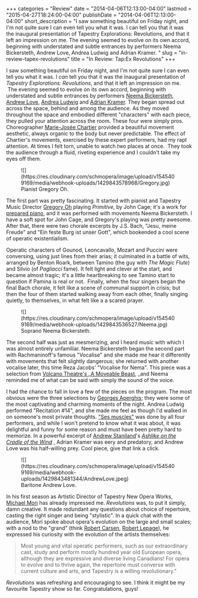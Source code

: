 +++
categories = "Review"
date = "2014-04-06T12:13:00-04:00"
lastmod = "2015-04-27T18:24:00-04:00"
publishDate = "2014-04-06T12:13:00-04:00"
short_description = "I saw something beautiful on Friday night, and I'm not quite sure I can even tell you what it was. I can tell you that it was the inaugural presentation of Tapestry Explorations: Revolutions, and that it left an impression on me. The evening seemed to evolve on its own accord, beginning with understated and subtle entrances by performers Neema Bickersteth, Andrew Love, Andrea Ludwig and Adrian Kramer. "
slug = "in-review-tapex-revolutions"
title = "In Review: Tap:Ex Revolutions"
+++

I saw something beautiful on Friday night, and I'm not quite sure I can even tell you what it was. I _can_ tell you that it was the inaugural presentation of _Tapestry Explorations: Revolutions_, and that it left an impression on me.  The evening seemed to evolve on its own accord, beginning with understated and subtle entrances by performers [Neema Bickersteth](https://tapestryopera.com/node/69), [Andrew Love](/talking-to-singers-andrew-love/), [Andrea Ludwig](https://tapestryopera.com/node/65) and [Adrian Kramer](https://tapestryopera.com/node/66). They began spread out across the space, behind and among the audience. As they moved throughout the space and embodied different "characters" with each piece, they pulled your attention across the room. These four were simply pros. Choreographer [Marie-Josée Chartier](http://www.chartierdanse.com/) provided a beautiful movement aesthetic, always organic to the body but never predictable. The effect of Chartier's movements, exercised by these expert performers, had my rapt attention. At times I felt torn, unable to watch two places at once.  They took the audience through a fluid, riveting experience and I couldn't take my eyes off them.

<figure data-type="image">
![](https://res.cloudinary.com/schmopera/image/upload/v1545409169/media/webhook-uploads/1429843578968/Gregory.jpg)
<figcaption>Pianist Gregory Oh.</figcaption>
</figure>

The first part was pretty fascinating. It started with pianist and Tapestry Music Director [Gregory Oh](http://gregoryoh.com/) playing _Primitive_, by John Cage; it's a work for [prepared piano](http://en.wikipedia.org/wiki/Prepared_piano), and it was performed with movements Neema Bickersteth. I have a soft spot for John Cage, and Gregory's playing was pretty awesome. After that, there were two chorale excerpts by J.S. Bach, "Jesu, meine Freude" and "Ein feste Burg ist unser Gott", which bookended a cool scene of operatic existentialism.

Operatic characters of Gounod, Leoncavallo, Mozart and Puccini were conversing, using just lines from their arias; it culminated in a battle of wits, arranged by Benton Roark, between Tamino (the guy with _The Magic Flute_) and Silvio (of _Pagliacci_ fame). It felt light and clever at the start, and became almost tragic; it's a little heartbreaking to see Tamino start to question if Pamina is real or not.  Finally, when the four singers began the final Bach chorale, it felt like a scene of communal support in crisis; but then the four of them started walking away from each other, finally singing quietly, to themselves, in what felt like a a scared prayer.

<figure data-type="image">
![](https://res.cloudinary.com/schmopera/image/upload/v1545409169/media/webhook-uploads/1429843536527/Neema.jpg)
<figcaption>Soprano Neema Bickersteth.</figcaption>
</figure>

The second half was just as mesmerizing, and I heard music with which I was almost entirely unfamiliar. Neema Bickersteth began the second part with Rachmaninoff's famous "Vocalise" and she made me hear it differently with movements that felt slightly dangerous; she returned with another vocalise later, this time Reza Jacobs' "Vocalise for Nema". This piece was a selection from [Volcano Theatre's ](http://volcano.ca/productions/beast/beast.php)_[A Moveable Beast](http://volcano.ca/productions/beast/beast.php), _and Neema reminded me of what can be said with simply the sound of the voice.

I had the chance to fall in love a few of the pieces on the program. The most obvious were the three selections by [Georges Aperghis](http://www.aperghis.com/); they were some of the most captivating and charming moments of the night. Andrea Ludwig performed "Recitation #14", and she made me feel as though I'd walked in on someone's most private thoughts. ["Ses muscles"](http://books.google.ca/books?id=Md8kDOCKwGMC&pg=PA56&lpg=PA56&dq=george+aperghis+ses+muscles&source=bl&ots=N5QoUkpGK0&sig=Q080O1SBSOok-CVC7XKtFmuSD5Y&hl=en&sa=X&ei=qW5BU8C7LYiF2QXPvYGIDQ&ved=0CC0Q6AEwAA#v=onepage&q=george%20aperghis%20ses%20muscles&f=false) was done by all four performers, and while I won't pretend to know what it was about, it was delightful and funny for some reason and must have been pretty hard to memorize. In a powerful excerpt of [Andrew Staniland](http://andrewstaniland.com/music/opera-vocal/)'s [_Ashlike on the Cradle of the Wind_](http://www.musiccentre.ca/node/28093) , Adrian Kramer was eery and predatory, and Andrew Love was his half-willing prey. Cool piece, give that link a click.

<figure data-type="image">
![](https://res.cloudinary.com/schmopera/image/upload/v1545409169/media/webhook-uploads/1429843481344/AndrewLove.jpeg)
<figcaption>Baritone Andrew Love.</figcaption>
</figure>

In his first season as Artistic Director of Tapestry New Opera Works, [Michael Mori](https://tapestryopera.com/michael-mori) has already impressed me. _Revolutions_ was, to put it simply, damn creative. It made redundant any questions about choice of repertoire, casting the right singer and being "stylistic". In a quick chat with the audience, Mori spoke about opera's evolution on the large and small scales; with a nod to the "grand" (think [Robert Carsen](http://en.wikipedia.org/wiki/Robert_Carsen), [Robert Lepage](http://en.wikipedia.org/wiki/Robert_Lepage)), he expressed his curiosity with the evolution of the artists themselves:

> Most young and vital operatic performers, such as our extraordinary cast, study and perform mostly hundred year old European opera, although they are expressive and diverse living Canadians! For opera to evolve and to thrive again, the repertoire must converse with current culture and arts, and Tapestry is a willing revolutionary."

_Revolutions_ was refreshing and encouraging to see. I think it might be my favourite Tapestry show so far. Congratulations, guys!
